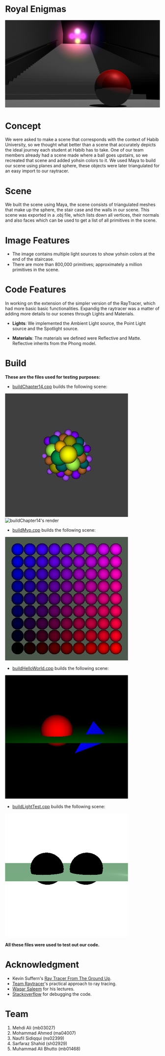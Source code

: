 # Royal Enigmas    
![High res render from Maya](https://github.com/mehdiali17/royal-enigmas-webpage/blob/master/high%20res.png)



# Concept
We were asked to make a scene that corresponds with the context of Habib University, so we thought what better than a scene that accurately depicts the ideal journey each student at Habib has to take. One of our team members already had a scene made where a ball goes upstairs, so we recreated that scene and added yohsin colors to it. We used Maya to build our scene using planes and sphere, these objects were later triangulated for an easy import to our raytracer.

# Scene
We built the scene using Maya, the scene consists of triangulated meshes that make up the sphere, the stair case and the walls in our scene. This scene was exported in a .obj file, which lists down all vertices, their normals and also faces which can be used to get a list of all primitives in the scene.

# Image Features
* The image contains multiple light sources to show yohsin colors at the end of the staircase.
* There are more than 800,000 primitives; approximately a million primitives in the scene.

# Code Features
In working on the extension of the simpler version of the RayTracer, which had more basic basic functionalities. Expandig the raytracer was a matter of adding more details to our scenes through Lights and Materials.

* __Lights__: 
We implemented the Ambient Light source, the Point Light source and the Spotlight source.

* __Materials__:
The materials we defined were Reflective and Matte. Reflective inherits from the Phong model.

# Build
__These are the files used for testing purposes:__
* [buildChapter14.cpp](https://github.com/habib-university/cs440-fall19-proj-ii-the-royal-enigmas/blob/master/src/build/buildChapter14.cpp) builds the following scene:

![buildChapter14's render](https://github.com/mehdiali17/royal-enigmas-webpage/blob/master/buildChapter14.png)
![buildChapter14's render](https://images.pexels.com/photos/414612/pexels-photo-414612.jpeg?auto=compress&cs=tinysrgb&dpr=1&w=500)
* [buildMvp.cpp](https://github.com/habib-university/cs440-fall19-proj-ii-the-royal-enigmas/blob/master/src/build/buildMvp.cpp) builds the following scene:

![buildMvp's render](https://github.com/mehdiali17/royal-enigmas-webpage/blob/master/buildMvp.png)
* [buildHelloWorld.cpp](https://github.com/habib-university/cs440-fall19-proj-ii-the-royal-enigmas/blob/master/src/build/buildHelloWorld.cpp) builds the following scene:

![buildHelloWorld's render](https://github.com/mehdiali17/royal-enigmas-webpage/blob/master/buildHelloWorld.png)
* [buildLightTest.cpp](https://github.com/habib-university/cs440-fall19-proj-ii-the-royal-enigmas/blob/master/src/build/buildLightTest.cpp) builds the following scene:

![buildLightTest's render](https://github.com/mehdiali17/royal-enigmas-webpage/blob/master/buildLightTest.png)

__All these files were used to test out our code.__

# Acknowledgment
* Kevin Suffern's [Ray Tracer From The Ground Up](http://www.raytracegroundup.com/).
* [Team Raytracer](https://github.com/team-raytracer/raytracer)'s practical approach to ray tracing.
* [Waqar Saleem](https://habib.edu.pk/SSE/dr-waqar-saleem/) for his lectures.
* [Stackoverflow](https://stackoverflow.com/) for debugging the code.

# Team
1. Mehdi Ali (mb03027)
2. Mohammad Ahmed (ma04007)
3. Naufil Sidiqqui (ns02399)
4. Sarfaraz Shahid (sh02929)
5. Muhammad Ali Bhutto (mb01468)
